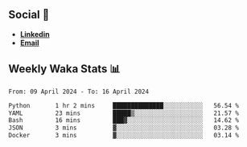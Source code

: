 ## Social 🔗

- [**Linkedin**](https://www.linkedin.com/in/trevorward001/)
- **<a href="mailto:trevorward001@gmail.com">Email<a>**

## Weekly Waka Stats 📊
<!--START_SECTION:waka-->

```txt
From: 09 April 2024 - To: 16 April 2024

Python       1 hr 2 mins     ██████████████░░░░░░░░░░░   56.54 %
YAML         23 mins         █████▒░░░░░░░░░░░░░░░░░░░   21.57 %
Bash         16 mins         ███▓░░░░░░░░░░░░░░░░░░░░░   14.62 %
JSON         3 mins          ▓░░░░░░░░░░░░░░░░░░░░░░░░   03.28 %
Docker       3 mins          ▓░░░░░░░░░░░░░░░░░░░░░░░░   03.14 %
```

<!--END_SECTION:waka-->

<!--

Here are some ideas to get you started:

- 🔭 I’m currently working on (way to add branches committed on)
- 🌱 I’m currently learning Web Frameworks and Machine Learning! (Lisp, JS (react & angular), Python, and __)
- 💬 Ask me about ...
- 📫 How to reach me: 
- 😄 Pronouns: He/Him/His
- ⚡ Fun fact: ...

that-recsys-lab
-->
